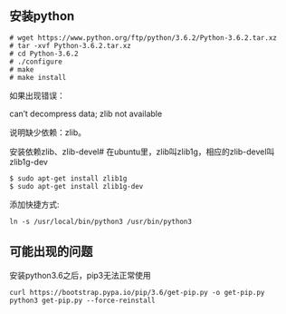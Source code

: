 ## 安装python

```
# wget https://www.python.org/ftp/python/3.6.2/Python-3.6.2.tar.xz
# tar -xvf Python-3.6.2.tar.xz
# cd Python-3.6.2
# ./configure
# make
# make install
```

如果出现错误：

can’t decompress data; zlib not available

说明缺少依赖：zlib。

安装依赖zlib、zlib-devel# 在ubuntu里，zlib叫zlib1g，相应的zlib-devel叫zlib1g-dev

```
$ sudo apt-get install zlib1g
$ sudo apt-get install zlib1g-dev
```

添加快捷方式:

```
ln -s /usr/local/bin/python3 /usr/bin/python3
```

## 可能出现的问题

安装python3.6之后，pip3无法正常使用

```
curl https://bootstrap.pypa.io/pip/3.6/get-pip.py -o get-pip.py
python3 get-pip.py --force-reinstall
```
